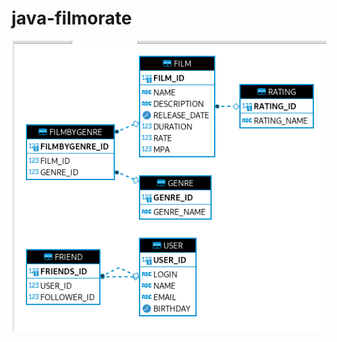 # java-filmorate
![Схема таблиц filmorate](https://github.com/Jhen0k/java-filmorate/blob/add-database/Схема%20filmorate.png)
